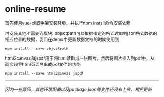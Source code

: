# online-resume

首先使用vue-cli脚手架安装环境，并执行npm install命令安装依赖

再安装其他所需要的模块:
objectpath可以根据指定的格式读取到json格式数据的相应位置的数据，我们在demo中更新数据文档的时候使用到
```
npm install --save objectpath
```
html2canvas和jspdf用于将html读取成一张图片，然后将图片插入到pdf中，从而实现将html页面导出成pdf文件的功能
```
npm install --save html2canvas jspdf
```

--------------------------
###### 因为一些原因，其他环境配置以及package.json等文件还没有上传，稍后更新
